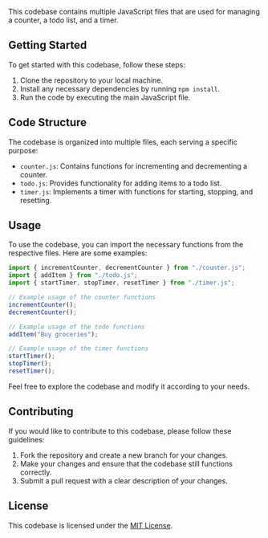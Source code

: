 
This codebase contains multiple JavaScript files that are used for managing a counter, a todo list, and a timer.

## Getting Started

To get started with this codebase, follow these steps:

1. Clone the repository to your local machine.
2. Install any necessary dependencies by running `npm install`.
3. Run the code by executing the main JavaScript file.

## Code Structure

The codebase is organized into multiple files, each serving a specific purpose:

- `counter.js`: Contains functions for incrementing and decrementing a counter.
- `todo.js`: Provides functionality for adding items to a todo list.
- `timer.js`: Implements a timer with functions for starting, stopping, and resetting.

## Usage

To use the codebase, you can import the necessary functions from the respective files. Here are some examples:

```javascript
import { incrementCounter, decrementCounter } from "./counter.js";
import { addItem } from "./todo.js";
import { startTimer, stopTimer, resetTimer } from "./timer.js";

// Example usage of the counter functions
incrementCounter();
decrementCounter();

// Example usage of the todo functions
addItem("Buy groceries");

// Example usage of the timer functions
startTimer();
stopTimer();
resetTimer();
```

Feel free to explore the codebase and modify it according to your needs.

## Contributing

If you would like to contribute to this codebase, please follow these guidelines:

1. Fork the repository and create a new branch for your changes.
2. Make your changes and ensure that the codebase still functions correctly.
3. Submit a pull request with a clear description of your changes.

## License

This codebase is licensed under the [MIT License](LICENSE).
```

